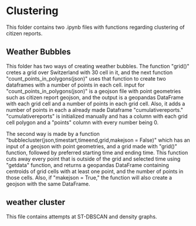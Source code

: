 # Clustering
This folder contains two .ipynb files with functions regarding clustering of citizen reports.

## Weather Bubbles
This folder has two ways of creating weather bubbles.
The function "grid()" cretes a grid over Switzerland with 30 cell in it, and the next function "count_points_in_polygons(json)" uses that function to create two dataframes with a number of points in each cell.
input for "count_points_in_polygons(json)" is a geojson file with point geometries such as citizen report geojson, and the output is a geopandas DataFrame with each grid cell and a number of points in each grid cell. Also, it adds a number of points in each a already made Dataframe "cumulativereports." "cumulativereports" is initialized manually and has a column with each grid cell polygon and a "points" column with every number being 0.

The second way is made by a function "bubblecluster(json,timestart,timeend,grid,makejson = False)" which has an input of a geojson with point geometries, and a grid made with "grid()" function, followed by preferred starting time and ending time. This function cuts away every point that is outside of the grid and selected time using "getdata" function, and returns a geopandas DataFrame containing centroids of grid cells with at least one point, and the number of points in those cells. Also, if "makejson = True," the function will also create a geojson with the same DataFrame.


## weather cluster
This file contains attempts at ST-DBSCAN and density graphs. 

